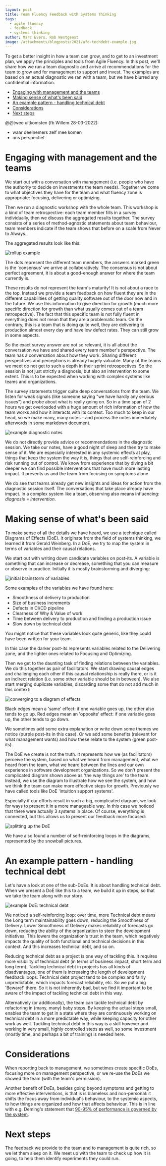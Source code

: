 ```yaml
---
layout: post
title: Team Fluency Feedback with Systems Thinking
tags:
  - agile fluency
  - feedback
  - systems thinking
author: Marc Evers, Rob Westgeest
image: /attachments/blogposts/2021/afd-techdebt-example.jpg
---
```


To get a better insight in how a team can grow, and to get to an investment plan, we apply the principles and tools from Agile Fluency. In this post, we'll share how we run a team diagnostic and arrive at recommendations for the team to grow and for management to support and invest. The examples are based on an actual diagnostic we ran with a team, but we have blurred any confidential information.

- [Engaging with management and the teams](#engaging-with-management-and-the-teams)
- [Making sense of what's been said](#making-sense-of-whats-been-said)
- [An example pattern - handling technical debt](#an-example-pattern---handling-technical-debt)
- [Considerations](#considerations)
- [Next steps](#next-steps)

@@twee uitkomsten (fb Willem 28-03-2022):
- waar deelnemers zelf mee komen
- ons perspectief

# Engaging with management and the teams

We start out with a conversation with management (i.e. people who have the authority to decide on investments the team needs). Together we come to what objectives they have for the team and what fluency zone is appropriate: focusing, delivering or optimizing.

Then we run a diagnostic workshop with the whole team. This workshop is a kind of team retrospective: each team member fills in a survey individually, then we discuss the aggregated results together. The survey consists of a series of method-agnostic statements about team behaviour, team members indicate if the team shows that before on a scale from Never to Always.

The aggregated results look like this:

![rollup example](/attachments/blogposts/2021/afd-rollups-example.jpg)

The dots represent the different team members, the answers marked green is the 'consensus' we arrive at collaboratively. The consensus is not about perfect agreement, it is about a good-enough answer for where the team currently is.

These results do not represent the team's maturity! It is not about a race to the top. Instead we provide a team feedback on how fluent they are in the different capabilities of getting quality software out of the door now and in the future. We use this information to give direction for growth (much more specific direction for growth than what usually comes out of a team retrospective). The fact that this specific team is not fully fluent in everything does not mean that they are a problematic team. On the contrary, this is a team that is doing quite well, they are delivering to production almost every day and have low defect rates. They can still grow in some aspects.

So the exact survey answer are not so relevant, it is all about the conversation we have and shared every team member's perspective. The team has a conversation about how they work. Sharing different perspectives and perceptions is already hugely valuable. Many of the teams we meet do not get to such a depth in their sprint retrospectives. So the session is not just strictly a diagnosis, but also an intervention to some extent. This is to be expected when working with complex systems like teams and organizations.

The survey statements trigger quite deep conversations from the team. We listen for weak signals (like someone saying "we have hardly any serious issues") and  probe about what is really going on. So in a time span of 2 hours we get overloaded with a huge amount of rich information of how the team works and how it interacts with its context. Too much to keep in our head, so we make many, many notes - and process the notes immediately afterwords in some markdown document. 

![example diagnostic notes](/attachments/blogposts/2021/afd-notes-example.jpg)

We do not directly provide advice or recommendations in the diagnostic session. We take our notes, have a good night of sleep and then try to make sense of it. We are especially interested in any systemic effects at play, things that keep the system the way it is, things that are self-reinforcing and risk running out of control. We know from experience that by diving a bit deeper we can find possible interventions that have much more lasting impact. It prevents us and the team from focusing on symptoms alone.

We do see that teams already get new insights and ideas for action from the
diagnostic session itself. The conversations that take place already have
impact. In a complex system like a team, observing also means influencing:
*diagnosis = intervention*.

# Making sense of what's been said

To make sense of all the details we have heard, we use a technique called Diagrams of Effects (DoE). It originate from the field of systems thinking, we learned it from Gerald Weinberg. In a DoE, we try to map the system in terms of variables and their causal relations. 

We start out with writing down candidate variables on post-its. A variable is something that can increase or decrease, something that you can measure or observe in practice. Initially it is mostly brainstorming and diverging:

![initial brainstorm of variables](/attachments/blogposts/2021/afd-many-postits.jpg)

Some examples of the variables we have found here: 
- Smoothness of delivery to production
- Size of business increments
- Defects in CI/CD pipeline
- Clearness of Why & Value of work
- Time between delivery to production and finding a production issue
- Slow down by technical debt

You might notice that these variables look quite generic, like they could have been written for your team. 

In this case the darker post-its represents variables related to the Delivering zone, and the lighter ones related to Focusing and Optimizing.

Then we get to the daunting task of finding relations between the variables. We do this together as pair of facilitators. We start drawing causal edges and challenging each other if this causal relationship is really there, or is it an indirect relation (i.e. some other variable should be in between). We also start merging duplicate variables, discarding some that do not add much in this context:

![converging to a diagram of effects](/attachments/blogposts/2021/afd-converging.jpg)

Black edges mean a 'same' effect: if one variable goes up, the other also tends to go up. Red edges mean an 'opposite' effect: if one variable goes up, the other tends to go down.

We sometimes add some extra explanation or write down some themes we notice (purple post-its in this case). Or we add some benefits (relevant for what management wants) and how these relate to the system (green post-its).

The DoE we create is not the truth. It represents how we (as facilitators) perceive the system, based on what we heard from management, what we heard from the team, what we heard between the lines and our own experience in software development organizations. So we don't present the complicated diagram shown above as 'the way things are' to the team. Instead, we use the diagram to illustrate how we see the system, and how we think the team can make more effective steps for growth. Previously we have called tools like DoE 'intuition support systems'.

Especially if our efforts result in such a big, complicated diagram, we look for ways to present it in a more manageable way. In this case we noticed that there were actually 3 systems in place. Of course, everything is connected, but this allows us to present our feedback more focused:

![splitting up the DoE](/attachments/blogposts/2021/afd-splitting-up.jpg)

We have also found a number of self-reinforcing loops in the diagrams, represented by the snowball pictures. 

# An example pattern - handling technical debt

Let's have a look at one of the sub-DoEs. It is about handling technical debt.
When we present a DoE like this to a team, we build it up in steps, so that we take the team along with our story. 

![example DoE: technical debt](/attachments/blogposts/2021/afd-techdebt-example.jpg)

We noticed a self-reinforcing loop: over time, more Technical debt means the Long term maintainability goes down, reducing the Smoothness of Delivery. Lower Smoothness of Delivery makes reliability of forecasts go down, reducing the ability of the organization to steer the development initiatives. This lowers the organization's trust in the team, which negatively impacts the quality of both functional and technical decisions in this context. And this increases technical debt, and so on.

Reducing technical debt as a project is one way of tackling this. It requires more visibility of technical debt (in terms of business impact, short term and long term). Tackling technical debt in projects has all kinds of disadvantages, one of them is increasing the length of development feedback loops. Technical debt project tend to be complex and fairly unpredictable, which impacts forecast reliability, etc. So we put a big 'Beware!' there. So it is not inherently bad, but we find it important to be aware of the impact of tackling technical debt in this way.

Alternatively (or additionally), the team can tackle technical debt by refactoring in (many, many) baby steps. By keeping the actual steps small, enables the team to get in a state where they are continuously working on technical debt in a more predictable way, while keeping capacity for other work as well. Tackling technical debt in this way is a skill however and working in very small, highly controlled steps as well, so some investment (mostly time, and perhaps a bit of training) is needed here.

# Considerations

When reporting back to management, we sometimes create specific DoEs, focusing more on management perspective, or we re-use the DoEs we showed the team (with the team's permission). 

Another benefit of DoEs, besides going beyond symptoms and getting to more effective interventions, is that is is blameless and non-personal: it shifts the focus away from individual's behaviour, to the systemic aspects, to how things are organized and how that affects behaviour. This is in line with e.g. Deming's statement that [90-95% of performance is governed by the
system](https://deming.org/dr-deming-called-for-the-elimination-of-the-annual-performance-appraisal/).

# Next steps

The feedback we provide to the team and to management is quite rich, so we let them sleep on it. We meet up with the team to check up how it is going, to help them identify experiments they could run. 

